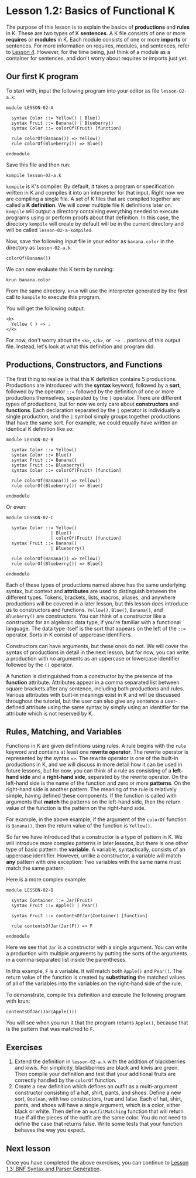 # Lesson 1.2: Basics of Functional K

The purpose of this lesson is to explain the basics of **productions** and
**rules** in K. These are two types of K **sentences**. A K file consists of
one or more **requires** or **modules** in K. Each module consists of one or
more **imports** or sentences. For more information on requires, modules, and
sentences, refer to [Lesson 4](../04_modules/README.md). However, for the time
being, just think of a module as a container for sentences, and don't worry
about requires or imports just yet.

## Our first K program

To start with, input the following program into your editor as file
`lesson-02-a.k`:

```k
module LESSON-02-A

  syntax Color ::= Yellow() | Blue()
  syntax Fruit ::= Banana() | Blueberry()
  syntax Color ::= colorOf(Fruit) [function]

  rule colorOf(Banana()) => Yellow()
  rule colorOf(Blueberry()) => Blue()

endmodule
```

Save this file and then run:

```
kompile lesson-02-a.k
```

`kompile` is K's compiler. By default, it takes a program or specification
written in K and compiles it into an interpreter for that input. Right now
we are compiling a single file. A set of K files that are compiled together
are called a **K definition**. We will cover multiple file K definitions later
on. `kompile` will output a directory containing everything needed to execute
programs using or perform proofs about that definition. In this case, the 
directory `kompile` will create by default will be in the current directory
and will be called `lesson-02-a-kompiled`.

Now, save the following input file in your editor as `banana.color` in the
directory as `lesson-02-a.k`:

```
colorOf(Banana())
```

We can now evaluate this K term by running:

```
krun banana.color
```

From the same directory. `krun` will use the interpreter generated by the first
call to `kompile` to execute this program.

You will get the following output:

```
<k>
  Yellow ( ) ~> .
</k>
```

For now, don't worry about the `<k>`, `</k>`, or ` ~> .` portions of this
output file. Instead, let's look at what this definition and program did.

## Productions, Constructors, and Functions

The first thing to realize is that this K definition contains 5 productions.
Productions are introduced with the **syntax** keyword, followed by a **sort**,
followed by the operator `::=` followed by the definition of one or more
productions themselves, separated by the `|` operator. There are different
types of productions, but for now we only care about **constructors** and 
**functions**. Each declaration separated by the `|` operator is individually
a single production, and the `|` symbol simply groups together productions that
have the same sort. For example, we could equally have written an identical K
definition like so:

```k
module LESSON-02-B

  syntax Color ::= Yellow()
  syntax Color ::= Blue()
  syntax Fruit ::= Banana()
  syntax Fruit ::= Blueberry()
  syntax Color ::= colorOf(Fruit) [function]

  rule colorOf(Banana()) => Yellow()
  rule colorOf(Blueberry()) => Blue()

endmodule
```

Or even:

```k
module LESSON-02-C

  syntax Color ::= Yellow()
                 | Blue()
                 | colorOf(Fruit) [function]
  syntax Fruit ::= Banana()
                 | Blueberry()

  rule colorOf(Banana()) => Yellow()
  rule colorOf(Blueberry()) => Blue()

endmodule
```

Each of these types of productions named above has the same underlying syntax,
but context and **attributes** are used to distinguish between the different
types. Tokens, brackets, lists, macros, aliases, and anywhere productions will
be covered in a later lesson, but this lesson does introduce us to constructors
and functions. `Yellow()`, `Blue()`, `Banana()`, and `Blueberry()` are
constructors. You can think of a constructor like a constructor for an
algebraic data type, if you're familiar with a functional language. The data
type itself is the sort that appears on the left of the `::=` operator. Sorts
in K consist of uppercase identifiers.

Constructors can have arguments, but these ones do not. We will cover the
syntax of productions in detail in the next lesson, but for now, you can write
a production with no arguments as an uppercase or lowercase identifier followed
by the `()` operator.

A function is distinguished from a constructor by the presence of the
**function** attribute. Attributes appear in a comma separated list between
square brackets after any sentence, including both productions and rules.
Various attributes with built-in meanings exist in K and will be discussed
throughout the tutorial, but the user can also give any sentence a user-defined
attribute using the same syntax by simply using an identifier for the attribute
which is not reserved by K.

## Rules, Matching, and Variables

Functions in K are given definitions using rules. A rule begins with the `rule`
keyword and contains at least one **rewrite operator**. The rewrite operator
is represented by the syntax `=>`. The rewrite operator is one of the built-in
productions in K, and we will discuss in more detail how it can be used in
future lessons, but for now, you can think of a rule as consisting of a 
**left-hand side** and a **right-hand side**, separated by the rewrite
operator. On the left-hand side is the name of the function and zero or more
**patterns**. On the right-hand side is another pattern. The meaning of the
rule is relatively simple, having defined these components. If the function
is called with arguments that **match** the patterns on the left-hand side,
then the return value of the function is the pattern on the right-hand side.

For example, in the above example, if the argument of the `colorOf` function
is `Banana()`, then the return value of the function is `Yellow()`.

So far we have introduced that a constructor is a type of pattern in K. We
will introduce more complex patterns in later lessons, but there is one other
type of basic pattern: the **variable**. A variable, syntactically, consists
of an uppercase identifier. However, unlike a constructor, a variable will
match **any** pattern with one exception: Two variables with the same name
must match the same pattern.

Here is a more complex example:

```k
module LESSON-02-D

  syntax Container ::= Jar(Fruit)
  syntax Fruit ::= Apple() | Pear()

  syntax Fruit ::= contentsOfJar(Container) [function]

  rule contentsOfJar(Jar(F)) => F

endmodule
```

Here we see that `Jar` is a constructor with a single argument. You can write a
production with multiple arguments by putting the sorts of the arguments in a
comma-separated list inside the parentheses.

In this example, `F` is a variable. It will match both `Apple()` and `Pear()`.
The return value of the function is created by **substituting** the matched
values of all of the variables into the variables on the right-hand side of
the rule.

To demonstrate, compile this definition and execute the following program with
krun:

```
contentsOfJar(Jar(Apple()))
```

You will see when you run it that the program returns `Apple()`, because that
is the pattern that was matched to `F`.

## Exercises

1. Extend the definition in `lesson-02-a.k` with the addition of blackberries
   and kiwis. For simplicity, blackberries are black and kiwis are green. Then
   compile your definition and test that your additional fruits are correctly
   handled by the `colorOf` function.
2. Create a new definition which defines an outfit as a multi-argument
   constructor consisting of a hat, shirt, pants, and shoes. Define a new sort,
   `Boolean`, with two constructors, true and false. Each of hat, shirt, pants,
   and shoes will have a single argument, which is a color, either black or
   white. Then define an `outfitMatching` function that will return true if all
   the pieces of the outfit are the same color. You do not need to define the
   case that returns false. Write some tests that your function behaves the way
   you expect.

## Next lesson

Once you have completed the above exercises, you can continue to
[Lesson 1.3: BNF Syntax and Parser Generation](../03_parsing/README.md).
